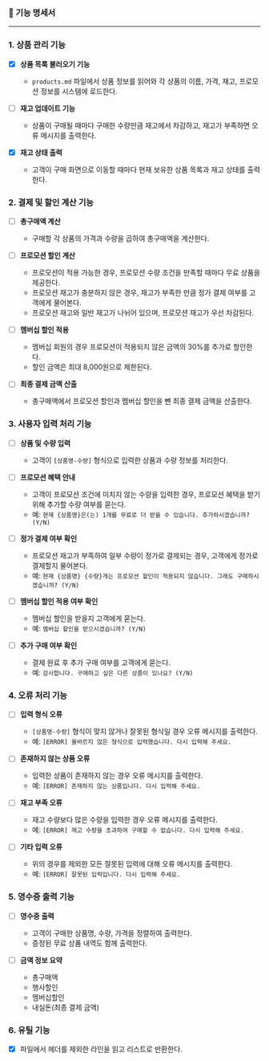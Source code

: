 ### 📝 기능 명세서
---

### 1. 상품 관리 기능

- [x] **상품 목록 불러오기 기능**
    - `products.md` 파일에서 상품 정보를 읽어와 각 상품의 이름, 가격, 재고, 프로모션 정보를 시스템에 로드한다.

- [ ] **재고 업데이트 기능**
    - 상품이 구매될 때마다 구매한 수량만큼 재고에서 차감하고, 재고가 부족하면 오류 메시지를 출력한다.

- [x] **재고 상태 출력**
    - 고객이 구매 화면으로 이동할 때마다 현재 보유한 상품 목록과 재고 상태를 출력한다.

### 2. 결제 및 할인 계산 기능

- [ ] **총구매액 계산**
    - 구매할 각 상품의 가격과 수량을 곱하여 총구매액을 계산한다.

- [ ] **프로모션 할인 계산**
    - 프로모션이 적용 가능한 경우, 프로모션 수량 조건을 만족할 때마다 무료 상품을 제공한다.
    - 프로모션 재고가 충분하지 않은 경우, 재고가 부족한 만큼 정가 결제 여부를 고객에게 물어본다.
    - 프로모션 재고와 일반 재고가 나뉘어 있으며, 프로모션 재고가 우선 차감된다.

- [ ] **멤버십 할인 적용**
    - 멤버십 회원의 경우 프로모션이 적용되지 않은 금액의 30%를 추가로 할인한다.
    - 할인 금액은 최대 8,000원으로 제한된다.

- [ ] **최종 결제 금액 산출**
    - 총구매액에서 프로모션 할인과 멤버십 할인을 뺀 최종 결제 금액을 산출한다.

### 3. 사용자 입력 처리 기능

- [ ] **상품 및 수량 입력**
    - 고객이 `[상품명-수량]` 형식으로 입력한 상품과 수량 정보를 처리한다.

- [ ] **프로모션 혜택 안내**
    - 고객이 프로모션 조건에 미치지 않는 수량을 입력한 경우, 프로모션 혜택을 받기 위해 추가할 수량 여부를 묻는다.
    - 예: `현재 {상품명}은(는) 1개를 무료로 더 받을 수 있습니다. 추가하시겠습니까? (Y/N)`

- [ ] **정가 결제 여부 확인**
    - 프로모션 재고가 부족하여 일부 수량이 정가로 결제되는 경우, 고객에게 정가로 결제할지 물어본다.
    - 예: `현재 {상품명} {수량}개는 프로모션 할인이 적용되지 않습니다. 그래도 구매하시겠습니까? (Y/N)`

- [ ] **멤버십 할인 적용 여부 확인**
    - 멤버십 할인을 받을지 고객에게 묻는다.
    - 예: `멤버십 할인을 받으시겠습니까? (Y/N)`

- [ ] **추가 구매 여부 확인**
    - 결제 완료 후 추가 구매 여부를 고객에게 묻는다.
    - 예: `감사합니다. 구매하고 싶은 다른 상품이 있나요? (Y/N)`

### 4. 오류 처리 기능

- [ ] **입력 형식 오류**
    - `[상품명-수량]` 형식이 맞지 않거나 잘못된 형식일 경우 오류 메시지를 출력한다.
    - 예: `[ERROR] 올바르지 않은 형식으로 입력했습니다. 다시 입력해 주세요.`

- [ ] **존재하지 않는 상품 오류**
    - 입력한 상품이 존재하지 않는 경우 오류 메시지를 출력한다.
    - 예: `[ERROR] 존재하지 않는 상품입니다. 다시 입력해 주세요.`

- [ ] **재고 부족 오류**
    - 재고 수량보다 많은 수량을 입력한 경우 오류 메시지를 출력한다.
    - 예: `[ERROR] 재고 수량을 초과하여 구매할 수 없습니다. 다시 입력해 주세요.`

- [ ] **기타 입력 오류**
    - 위의 경우를 제외한 모든 잘못된 입력에 대해 오류 메시지를 출력한다.
    - 예: `[ERROR] 잘못된 입력입니다. 다시 입력해 주세요.`

### 5. 영수증 출력 기능

- [ ] **영수증 출력**
    - 고객이 구매한 상품명, 수량, 가격을 정렬하여 출력한다.
    - 증정된 무료 상품 내역도 함께 출력한다.

- [ ] **금액 정보 요약**
    - 총구매액
    - 행사할인
    - 멤버십할인
    - 내실돈(최종 결제 금액)

### 6. 유틸 기능

- [x] 파일에서 헤더를 제외한 라인을 읽고 리스트로 반환한다.